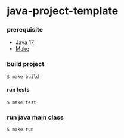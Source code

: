 # java-project-template

### prerequisite
- [Java 17](https://www.oracle.com/java/technologies/javase/jdk17-archive-downloads.html)
- [Make](https://www.gnu.org/software/make/)

### build project
    $ make build

#### run tests
    $ make test

### run java main class
    $ make run
